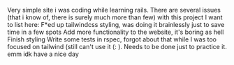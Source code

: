 Very simple site i was coding while learning rails.
There are several issues (that i know of, there is surely much more than few) with this project I want to list here:
F*ed up tailwindcss styling, was doing it brainlessly just to save time in a few spots
Add more functionality to the website, it's boring as hell
Finish styling 
Write some tests in rspec, forgot about that while I was too focused on tailwind (still can't use it (: ). Needs to be done just to practice it.
emm idk have a nice day 
